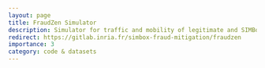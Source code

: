 ```yaml
---
layout: page
title: FraudZen Simulator
description: Simulator for traffic and mobility of legitimate and SIMBox users in cellular networks.
redirect: https://gitlab.inria.fr/simbox-fraud-mitigation/fraudzen
importance: 3
category: code & datasets
---
```

